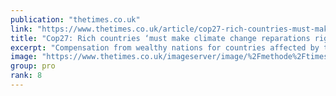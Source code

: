 ```yaml
---
publication: "thetimes.co.uk"
link: "https://www.thetimes.co.uk/article/cop27-rich-countries-must-make-climate-change-reparations-right-now-895fzm3q6"
title: "Cop27: Rich countries ‘must make climate change reparations right now’"
excerpt: "Compensation from wealthy nations for countries affected by the ravages of global warming will be “unavoidable”, a Ugandan activist has said"
image: "https://www.thetimes.co.uk/imageserver/image/%2Fmethode%2Ftimes%2Fprod%2Fweb%2Fbin%2Fa43d00f0-61cd-11ed-8adc-caffed0685f5.jpg?crop=3887%2C2186%2C226%2C67&resize=1200"
group: pro
rank: 8
---
```

